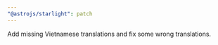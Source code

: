 ```yaml
---
"@astrojs/starlight": patch
---
```


Add missing Vietnamese translations and fix some wrong translations.
